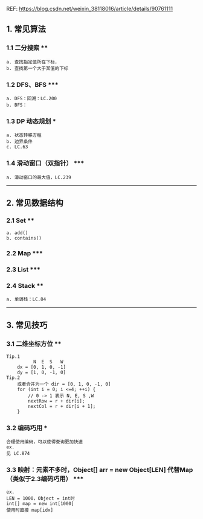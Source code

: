 REF:
https://blog.csdn.net/weixin_38118016/article/details/90761111

## 1. 常见算法
### 1.1 二分搜索 **
    a. 查找指定值所在下标，
    b. 查找第一个大于某值的下标
### 1.2 DFS、BFS ***
    a. DFS：回溯：LC.200
    b. BFS：
### 1.3 DP 动态规划 *
    a. 状态转移方程
    b. 边界条件
    c. LC.63
### 1.4 滑动窗口（双指针） ***
    a. 滑动窗口的最大值，LC.239

---------------------------------------------------------------------------------

## 2. 常见数据结构
### 2.1 Set **
    a. add()
    b. contains()
### 2.2 Map ***

### 2.3 List ***

### 2.4 Stack **
    a. 单调栈：LC.84

---------------------------------------------------------------------------------

## 3. 常见技巧
### 3.1 二维坐标方位 **
    Tip.1
              N  E  S   W
        dx = [0, 1, 0, -1]
        dy = [1, 0, -1, 0]
    Tip.2
        或者合并为一个 dir = [0, 1, 0, -1, 0]
        for (int i = 0; i <=4; ++i) {
            // 0 -> 1 表示 N, E, S ,W
            nextRow = r + dir[i];
            nextCol = r + dir[i + 1];
        }
### 3.2 编码巧用 *
    合理使用编码，可以使得查询更加快速
    ex.
    见 LC.874
### 3.3 映射：元素不多时，Object[] arr = new Object[LEN] 代替Map（类似于2.3编码巧用） ***
    ex.
    LEN = 1000，Object = int时
    int[] map = new int[1000]
    使用时直接 map[idx]
### 
